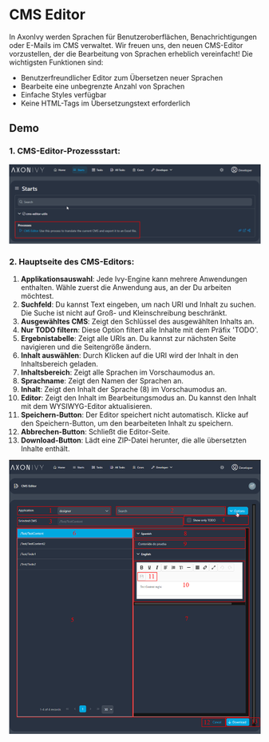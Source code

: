 # CMS Editor

In AxonIvy werden Sprachen für Benutzeroberflächen, Benachrichtigungen oder E-Mails im CMS verwaltet. Wir freuen uns, den neuen CMS-Editor vorzustellen, der die Bearbeitung von Sprachen erheblich vereinfacht! Die wichtigsten Funktionen sind:

- Benutzerfreundlicher Editor zum Übersetzen neuer Sprachen
- Bearbeite eine unbegrenzte Anzahl von Sprachen
- Einfache Styles verfügbar
- Keine HTML-Tags im Übersetzungstext erforderlich

## Demo
### 1. CMS-Editor-Prozessstart:

![](./images/1-cms-editor-process.png)

### 2. Hauptseite des CMS-Editors:

1. **Applikationsauswahl**: Jede Ivy-Engine kann mehrere Anwendungen enthalten. Wähle zuerst die Anwendung aus, an der Du arbeiten möchtest.
2. **Suchfeld**: Du kannst Text eingeben, um nach URI und Inhalt zu suchen. Die Suche ist nicht auf Groß- und Kleinschreibung beschränkt.
3. **Ausgewähltes CMS**: Zeigt den Schlüssel des ausgewählten Inhalts an.
4. **Nur TODO filtern**: Diese Option filtert alle Inhalte mit dem Präfix 'TODO'.
5. **Ergebnistabelle**: Zeigt alle URIs an. Du kannst zur nächsten Seite navigieren und die Seitengröße ändern.
6. **Inhalt auswählen**: Durch Klicken auf die URI wird der Inhalt in den Inhaltsbereich geladen.
7. **Inhaltsbereich**: Zeigt alle Sprachen im Vorschaumodus an.
8. **Sprachname**: Zeigt den Namen der Sprachen an.
9. **Inhalt**: Zeigt den Inhalt der Sprache (8) im Vorschaumodus an.
10. **Editor**: Zeigt den Inhalt im Bearbeitungsmodus an. Du kannst den Inhalt mit dem WYSIWYG-Editor aktualisieren.
11. **Speichern-Button**: Der Editor speichert nicht automatisch. Klicke auf den Speichern-Button, um den bearbeiteten Inhalt zu speichern.
12. **Abbrechen-Button**: Schließt die Editor-Seite.
13. **Download-Button**: Lädt eine ZIP-Datei herunter, die alle übersetzten Inhalte enthält.

![](./images/2-cms-editor-main-page.png)
